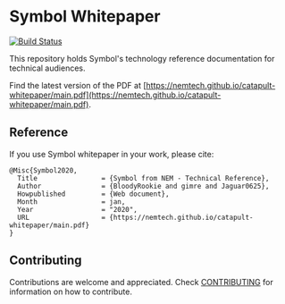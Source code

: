 # Symbol Whitepaper

[![Build Status](https://travis-ci.com/nemtech/catapult-whitepaper.svg?branch=master)](https://travis-ci.com/nemtech/catapult-whitepaper)

This repository holds Symbol's technology reference documentation for technical audiences.

Find the latest version of the PDF at [https://nemtech.github.io/catapult-whitepaper/main.pdf](https://nemtech.github.io/catapult-whitepaper/main.pdf).

## Reference

If you use Symbol whitepaper in your work, please cite:

```
@Misc{Symbol2020,
  Title                = {Symbol from NEM - Technical Reference},
  Author               = {BloodyRookie and gimre and Jaguar0625},
  Howpublished         = {Web document},
  Month                = jan,
  Year                 = "2020",
  URL                  = {https://nemtech.github.io/catapult-whitepaper/main.pdf}
}
```

## Contributing

Contributions are welcome and appreciated. Check [CONTRIBUTING](CONTRIBUTING.md) for information on how to contribute.

